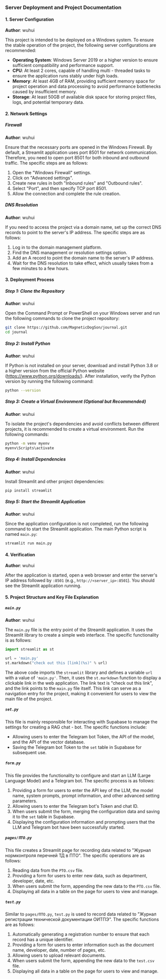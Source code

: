 ### Server Deployment and Project Documentation

#### 1. Server Configuration
**Author**: wuhui

This project is intended to be deployed on a Windows system. To ensure the stable operation of the project, the following server configurations are recommended:
- **Operating System**: Windows Server 2019 or a higher version to ensure sufficient compatibility and performance support.
- **CPU**: At least 2 cores, capable of handling multi - threaded tasks to ensure the application runs stably under high loads.
- **Memory**: At least 4GB of RAM, providing sufficient memory space for project operation and data processing to avoid performance bottlenecks caused by insufficient memory.
- **Storage**: At least 50GB of available disk space for storing project files, logs, and potential temporary data.

#### 2. Network Settings

##### Firewall
**Author**: wuhui

Ensure that the necessary ports are opened in the Windows Firewall. By default, a Streamlit application uses port 8501 for network communication. Therefore, you need to open port 8501 for both inbound and outbound traffic. The specific steps are as follows:
1. Open the "Windows Firewall" settings.
2. Click on "Advanced settings".
3. Create new rules in both "Inbound rules" and "Outbound rules".
4. Select "Port", and then specify TCP port 8501.
5. Allow the connection and complete the rule creation.

##### DNS Resolution
**Author**: wuhui

If you need to access the project via a domain name, set up the correct DNS records to point to the server's IP address. The specific steps are as follows:
1. Log in to the domain management platform.
2. Find the DNS management or resolution settings option.
3. Add an A record to point the domain name to the server's IP address.
4. Wait for the DNS resolution to take effect, which usually takes from a few minutes to a few hours.

#### 3. Deployment Process

##### Step 1: Clone the Repository
**Author**: wuhui

Open the Command Prompt or PowerShell on your Windows server and run the following commands to clone the project repository:
```bash
git clone https://github.com/MagneticDogSon/journal.git
cd journal
```

##### Step 2: Install Python
**Author**: wuhui

If Python is not installed on your server, download and install Python 3.8 or a higher version from the official Python website (https://www.python.org/downloads/). After installation, verify the Python version by running the following command:
```bash
python --version
```

##### Step 3: Create a Virtual Environment (Optional but Recommended)
**Author**: wuhui

To isolate the project's dependencies and avoid conflicts between different projects, it is recommended to create a virtual environment. Run the following commands:
```bash
python -m venv myenv
myenv\Scripts\activate
```

##### Step 4: Install Dependencies
**Author**: wuhui

Install Streamlit and other project dependencies:
```bash
pip install streamlit
```

##### Step 5: Start the Streamlit Application
**Author**: wuhui

Since the application configuration is not completed, run the following command to start the Streamlit application. The main Python script is named `main.py`:
```bash
streamlit run main.py
```

#### 4. Verification
**Author**: wuhui

After the application is started, open a web browser and enter the server's IP address followed by `:8501` (e.g., `http://<server_ip>:8501`). You should see the Streamlit application running.

#### 5. Project Structure and Key File Explanation

##### `main.py`
**Author**: wuhui

The `main.py` file is the entry point of the Streamlit application. It uses the Streamlit library to create a simple web interface. The specific functionality is as follows:
```python
import streamlit as st

url = 'main.py'
st.markdown("check out this [link](%s)" % url)
```
The above code imports the `streamlit` library and defines a variable `url` with a value of `'main.py'`. Then, it uses the `st.markdown` function to display a clickable link in the web application. The link text is "check out this link", and the link points to the `main.py` file itself. This link can serve as a navigation entry for the project, making it convenient for users to view the main file of the project.

##### `set.py`
This file is mainly responsible for interacting with Supabase to manage the settings for creating a RAG chat - bot. The specific functions include:
- Allowing users to enter the Telegram bot Token, the API of the model, and the API of the vector database.
- Saving the Telegram bot Token to the `set` table in Supabase for subsequent use.

##### `form.py`
This file provides the functionality to configure and start an LLM (Large Language Model) and a Telegram bot. The specific process is as follows:
1. Providing a form for users to enter the API key of the LLM, the model name, system prompts, prompt information, and other advanced setting parameters.
2. Allowing users to enter the Telegram bot's Token and chat ID.
3. When users submit the form, merging the configuration data and saving it to the `set` table in Supabase.
4. Displaying the configuration information and prompting users that the LLM and Telegram bot have been successfully started.

##### `pages/ПТО.py`
This file creates a Streamlit page for recording data related to "Журнал нормконтроля перечней ТД в ПТО". The specific operations are as follows:
1. Reading data from the `PTO.csv` file.
2. Providing a form for users to enter new data, such as department, developer, date, etc.
3. When users submit the form, appending the new data to the `PTO.csv` file.
4. Displaying all data in a table on the page for users to view and manage.

##### `test.py`
Similar to `pages/ПТО.py`, `test.py` is used to record data related to "Журнал регистрации технической документации ОИТПЭ". The specific functions are as follows:
1. Automatically generating a registration number to ensure that each record has a unique identifier.
2. Providing a form for users to enter information such as the document name, developer, date, number of pages, etc.
3. Allowing users to upload relevant documents.
4. When users submit the form, appending the new data to the `test.csv` file.
5. Displaying all data in a table on the page for users to view and manage.
